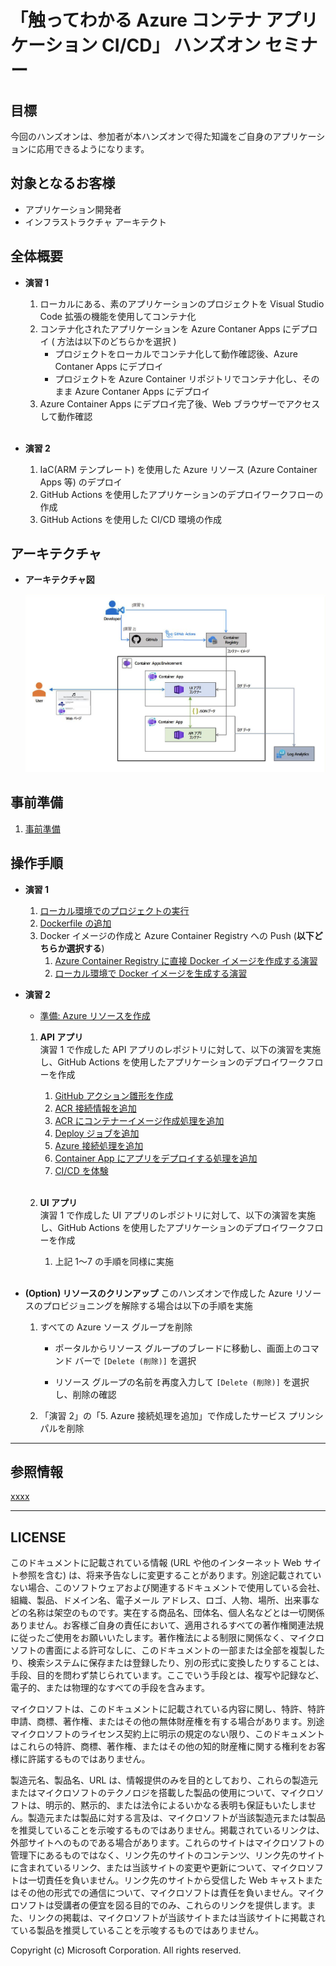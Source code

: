 # 「触ってわかる Azure コンテナ アプリケーション CI/CD」 ハンズオン セミナー 

## 目標
今回のハンズオンは、参加者が本ハンズオンで得た知識をご自身のアプリケーションに応用できるようになります。 

## 対象となるお客様
- アプリケーション開発者
- インフラストラクチャ アーキテクト

## 全体概要

- **演習 1**

    1. ローカルにある、素のアプリケーションのプロジェクトを Visual Studio Code 拡張の機能を使用してコンテナ化
    1. コンテナ化されたアプリケーションを Azure Contaner Apps にデプロイ ( 方法は以下のどちらかを選択 )
       - プロジェクトをローカルでコンテナ化して動作確認後、Azure Contaner Apps にデプロイ
       - プロジェクトを Azure Container リポジトリでコンテナ化し、そのまま Azure Contaner Apps にデプロイ
    1. Azure Container Apps にデプロイ完了後、Web ブラウザーでアクセスして動作確認<br><br>

- **演習 2**

    1. IaC(ARM テンプレート) を使用した Azure リソース (Azure Container Apps 等) のデプロイ 
    1. GitHub Actions を使用したアプリケーションのデプロイワークフローの作成 
    1. GitHub Actions を使用した CI/CD 環境の作成

## アーキテクチャ

- **アーキテクチャ図**

  ![Handson architecture](./images/common-architecture.png)

>>>
## 事前準備

1. [事前準備](./steps/Common.md)

## 操作手順

- **演習 1**

  1. [ローカル環境でのプロジェクトの実行](./steps/P1-01.md)
  1. [Dockerfile の追加](./steps/P1-02.md)
  1. Docker イメージの作成と  Azure Container Registry への Push (**以下どちらか選択する**)
      1. [Azure Container Registry に直接 Docker イメージを作成する演習](./steps/P1-03-a.md)
      1. [ローカル環境で Docker イメージを生成する演習](./steps/P1-03-b.md)
>
- **演習 2**
  
  - [準備: Azure リソースを作成](./steps/P2-00.md)

  1. **API アプリ**  
     演習 1 で作成した API アプリのレポジトリに対して、以下の演習を実施し、GitHub Actions を使用したアプリケーションのデプロイワークフローを作成 

     1. [GitHub アクション雛形を作成](./steps/P2-01.md)
     1. [ACR 接続情報を追加](./steps/P2-02.md)
     1. [ACR にコンテナーイメージ作成処理を追加](./steps/P2-03.md)
     1. [Deploy ジョブを追加](./steps/P2-04.md)
     1. [Azure 接続処理を追加](./steps/P2-05.md)
     1. [Container App にアプリをデプロイする処理を追加](./steps/P2-06.md)
     1. [CI/CD を体験](./steps/P2-07.md)<br><br>

  1. **UI アプリ**  
     演習 1 で作成した UI アプリのレポジトリに対して、以下の演習を実施し、GitHub Actions を使用したアプリケーションのデプロイワークフローを作成 

     1. 上記 1〜7 の手順を同様に実施<br><br>

- **(Option) リソースのクリンアップ**
このハンズオンで作成した Azure リソースのプロビジョニングを解除する場合は以下の手順を実施

  1. すべての Azure ソース グループを削除

      - ポータルからリソース グループのブレードに移動し、画面上のコマンド バーで `[Delete (削除)]` を選択

      - リソース グループの名前を再度入力して `[Delete (削除)]` を選択し、削除の確認

  2. 「演習 2」の「5. Azure 接続処理を追加」で作成したサービス プリンシパルを削除

>>>

---

## 参照情報
[xxxx]()
>>>
---
## LICENSE

このドキュメントに記載されている情報 (URL や他のインターネット Web サイト参照を含む) は、将来予告なしに変更することがあります。別途記載されていない場合、このソフトウェアおよび関連するドキュメントで使用している会社、組織、製品、ドメイン名、電子メール アドレス、ロゴ、人物、場所、出来事などの名称は架空のものです。実在する商品名、団体名、個人名などとは一切関係ありません。お客様ご自身の責任において、適用されるすべての著作権関連法規に従ったご使用をお願いいたします。著作権法による制限に関係なく、マイクロソフトの書面による許可なしに、このドキュメントの一部または全部を複製したり、検索システムに保存または登録したり、別の形式に変換したりすることは、手段、目的を問わず禁じられています。ここでいう手段とは、複写や記録など、電子的、または物理的なすべての手段を含みます。

マイクロソフトは、このドキュメントに記載されている内容に関し、特許、特許申請、商標、著作権、またはその他の無体財産権を有する場合があります。別途マイクロソフトのライセンス契約上に明示の規定のない限り、このドキュメントはこれらの特許、商標、著作権、またはその他の知的財産権に関する権利をお客様に許諾するものではありません。

製造元名、製品名、URL は、情報提供のみを目的としており、これらの製造元またはマイクロソフトのテクノロジを搭載した製品の使用について、マイクロソフトは、明示的、黙示的、または法令によるいかなる表明も保証もいたしません。製造元または製品に対する言及は、マイクロソフトが当該製造元または製品を推奨していることを示唆するものではありません。掲載されているリンクは、外部サイトへのものである場合があります。これらのサイトはマイクロソフトの管理下にあるものではなく、リンク先のサイトのコンテンツ、リンク先のサイトに含まれているリンク、または当該サイトの変更や更新について、マイクロソフトは一切責任を負いません。リンク先のサイトから受信した Web キャストまたはその他の形式での通信について、マイクロソフトは責任を負いません。マイクロソフトは受講者の便宜を図る目的でのみ、これらのリンクを提供します。また、リンクの掲載は、マイクロソフトが当該サイトまたは当該サイトに掲載されている製品を推奨していることを示唆するものではありません。

Copyright (c) Microsoft Corporation. All rights reserved.
